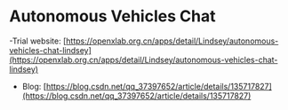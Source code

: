 # Autonomous Vehicles Chat

 -Trial website: [https://openxlab.org.cn/apps/detail/Lindsey/autonomous-vehicles-chat-lindsey](https://openxlab.org.cn/apps/detail/Lindsey/autonomous-vehicles-chat-lindsey)

- Blog: [https://blog.csdn.net/qq_37397652/article/details/135717827](https://blog.csdn.net/qq_37397652/article/details/135717827)
